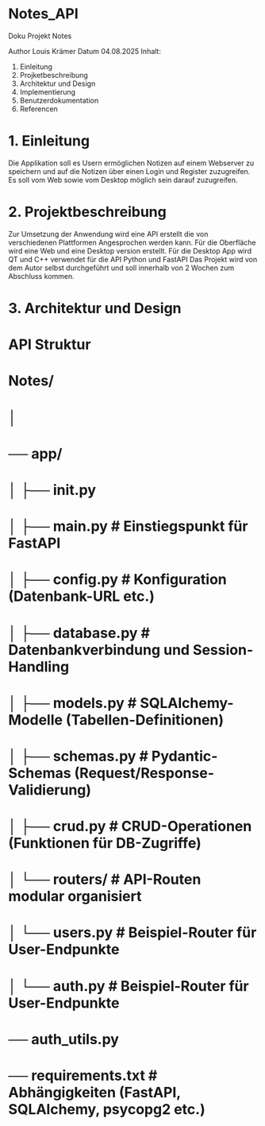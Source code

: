 # Notes_API

Doku Projekt Notes

Author 
    Louis Krämer
Datum 
    04.08.2025
Inhalt:
1.	Einleitung 
2.	Projketbeschreibung 
3.	Architektur und Design
4.	Implementierung 
5.	Benutzerdokumentation
6.	Referencen



# 1.	Einleitung 
Die Applikation soll es Usern ermöglichen Notizen auf einem Webserver zu speichern und auf die Notizen über einen Login und Register zuzugreifen. Es soll vom Web sowie vom Desktop möglich sein darauf zuzugreifen.

# 2.	Projektbeschreibung
Zur Umsetzung der Anwendung wird eine API erstellt die von verschiedenen Plattformen Angesprochen werden kann. Für die Oberfläche wird eine Web und eine Desktop version erstellt. Für die Desktop App wird QT und C++ verwendet für die API Python und FastAPI
Das Projekt wird von dem Autor selbst durchgeführt und soll innerhalb von 2 Wochen zum Abschluss kommen.

# 3.	Architektur und Design

# API Struktur
# Notes/
# │
# ── app/
# │   ├── __init__.py
# │   ├── main.py                # Einstiegspunkt für FastAPI
# │   ├── config.py              # Konfiguration (Datenbank-URL etc.)
# │   ├── database.py            # Datenbankverbindung und Session-Handling
# │   ├── models.py              # SQLAlchemy-Modelle (Tabellen-Definitionen)
# │   ├── schemas.py             # Pydantic-Schemas (Request/Response-Validierung)
# │   ├── crud.py                # CRUD-Operationen (Funktionen für DB-Zugriffe)
# │   └── routers/               # API-Routen modular organisiert
# │       └── users.py           # Beispiel-Router für User-Endpunkte
# │       └── auth.py           # Beispiel-Router für User-Endpunkte
# ── auth_utils.py
# ── requirements.txt           # Abhängigkeiten (FastAPI, SQLAlchemy, psycopg2 etc.) 

